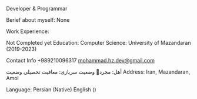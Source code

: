 Developer & Programmar

Berief about myself:
   None


Work Experience:

   Not Completed yet
Education:
Computer Science:
University of Mazandaran (2019-2023)

Contact Info
+989210096317
mohammad.hz.dev@gmail.com

وضعیت سربازی: معافیت تحصیلی وضعیت 􏰀أهل: مجرد 
Address:
   Iran, Mazandaran, Amol


Language:
   Persian (Native)
   English ()
